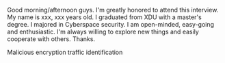 Good morning/afternoon guys. I'm greatly honored to attend this interview. My name is xxx, xxx years old. I graduated from XDU with a master's degree. I majored in Cyberspace security. I am open-minded, easy-going and enthusiastic. I'm always willing to explore new things and easily cooperate with others. Thanks.

Malicious encryption traffic identification